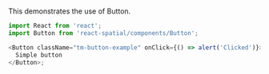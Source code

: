 #

This demonstrates the use of Button.

```js
import React from 'react';
import Button from 'react-spatial/components/Button';

<Button className="tm-button-example" onClick={() => alert('Clicked')}>
  Simple button
</Button>;
```
